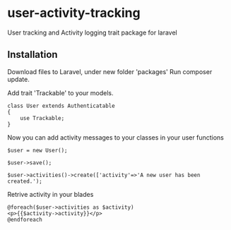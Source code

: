 # user-activity-tracking
User tracking and Activity logging trait package for laravel

## Installation
Download files to Laravel, under new folder 'packages'
Run composer update.

Add trait 'Trackable' to your models.
```
class User extends Authenticatable
{
    use Trackable;
}
```
Now you can add activity messages to your classes in your user functions
```
$user = new User();

$user->save();

$user->activities()->create(['activity'=>'A new user has been created.');

```
Retrive activity in your blades
```
@foreach($user->activities as $activity)
<p>{{$activity->activity}}</p>
@endforeach
```
